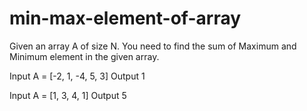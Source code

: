 # min-max-element-of-array

Given an array A of size N. You need to find the sum of Maximum and Minimum element in the given array.


Input
A = [-2, 1, -4, 5, 3]
Output
1


Input
A = [1, 3, 4, 1]
Output
5
